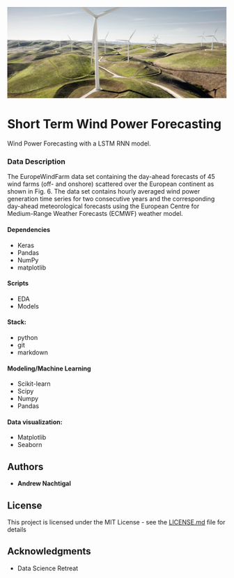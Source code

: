 ![](/art/wind-power.png?raw=true)

# Short Term Wind Power Forecasting

Wind Power Forecasting with a LSTM RNN model.

### Data Description  
The EuropeWindFarm data set containing the day-ahead forecasts of 45 wind farms (off- and onshore) scattered over the European continent as shown in Fig. 6. The data set contains hourly averaged wind power generation time series for two consecutive years and the corresponding day-ahead meteorological forecasts using the European Centre for Medium-Range Weather Forecasts (ECMWF) weather model.


#### Dependencies

* Keras
* Pandas
* NumPy
* matplotlib

#### Scripts

* EDA
* Models

#### Stack:
* python
* git
* markdown

#### Modeling/Machine Learning
* Scikit-learn
* Scipy
* Numpy
* Pandas

#### Data visualization:
* Matplotlib
* Seaborn

## Authors

* **Andrew Nachtigal**

## License

This project is licensed under the MIT License - see the [LICENSE.md](LICENSE.md) file for details

## Acknowledgments

* Data Science Retreat
